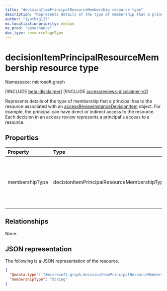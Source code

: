 ```yaml
---
title: "decisionItemPrincipalResourceMembership resource type"
description: "Represents details of the type of membership that a principal has to the resource associated with an accessReviewInstanceDecisionItem object."
author: "jyothig123"
ms.localizationpriority: medium
ms.prod: "governance"
doc_type: resourcePageType
---
```


# decisionItemPrincipalResourceMembership resource type

Namespace: microsoft.graph

[!INCLUDE [beta-disclaimer](../../includes/beta-disclaimer.md)]
[!INCLUDE [accessreviews-disclaimer-v2](../../includes/accessreviews-disclaimer-v2.md)]

Represents details of the type of membership that a principal has to the resource associated with an [accessReviewInstanceDecisionItem](accessreviewinstancedecisionitem.md) object. For example, the principal can have direct or indirect access to the resource. Each decision in an access review represents a principal's access to a resource.

## Properties

|Property|Type|Description|
|:---|:---|:---|
|membershipType| decisionItemPrincipalResourceMembershipType | Type of membership that the principal has to the resource. Multi-valued. The possible values are: `direct`, `indirect`, `unknownFutureValue`.|

## Relationships

None.

## JSON representation

The following is a JSON representation of the resource.
<!-- {
  "blockType": "resource",
  "@odata.type": "microsoft.graph.decisionItemPrincipalResourceMembership",
}
-->
``` json
{
  "@odata.type": "#microsoft.graph.decisionItemPrincipalResourceMembership",
  "membershipType": "String"
}
```
